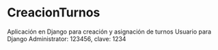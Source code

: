 # CreacionTurnos
Aplicación en Django para creación y asignación de turnos
Usuario para Django Administrator: 123456, clave: 1234
